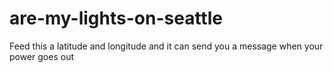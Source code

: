 are-my-lights-on-seattle
========================

Feed this a latitude and longitude and it can send you a message when your power goes out
